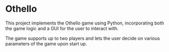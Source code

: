 # Othello

This project implements the Othello game using Python, incorporating both the game logic and a GUI for the user to interact with.

The game supports up to two players and lets the user decide on various parameters of the game upon start up. 